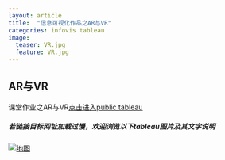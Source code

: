 ```yaml
---
layout: article
title:  "信息可视化作品之AR与VR"
categories: infovis tableau 
image:
  teaser: VR.jpg
  feature: VR.jpg
---
```




## AR与VR
课堂作业之AR与VR[点击进入public tableau](https://public.tableau.com/profile/.8478#!/vizhome/ARVR_4/sheet0?publish=yes)

##### 若链接目标网址加载过慢，欢迎浏览以下tableau图片及其文字说明

<div class='tableauPlaceholder' id='viz1515264768208' style='position: relative'>
        <noscript><a href='#'><img alt='地图 ' src='https:&#47;&#47;public.tableau.com&#47;static&#47;images&#47;AR&#47;ARVR_4&#47;sheet0&#47;1_rss.png' style='border: none' /></a>
        </noscript>
        <object class='tableauViz'  style='display:none;'><param name='host_url' value='https%3A%2F%2Fpublic.tableau.com%2F' /> <param name='embed_code_version' value='3' /> <param name='site_root' value='' /><param name='name' value='ARVR_4&#47;sheet0' /><param name='tabs' value='no' /><param name='toolbar' value='yes' /><param name='static_image' value='https:&#47;&#47;public.tableau.com&#47;static&#47;images&#47;AR&#47;ARVR_4&#47;sheet0&#47;1.png' /> <param name='animate_transition' value='yes' /><param name='display_static_image' value='yes' /><param name='display_spinner' value='yes' /><param name='display_overlay' value='yes' /><param name='display_count' value='yes' /><param name='filter' value='publish=yes' />
        </object>
</div>                
<script type='text/javascript'>                    var divElement = document.getElementById('viz1515264768208');                    var vizElement = divElement.getElementsByTagName('object')[0];                    vizElement.style.width='90%';vizElement.style.height=(divElement.offsetWidth*0.75)+'px';                    var scriptElement = document.createElement('script');                    scriptElement.src = 'https://public.tableau.com/javascripts/api/viz_v1.js';                    vizElement.parentNode.insertBefore(scriptElement, vizElement);                
</script>
